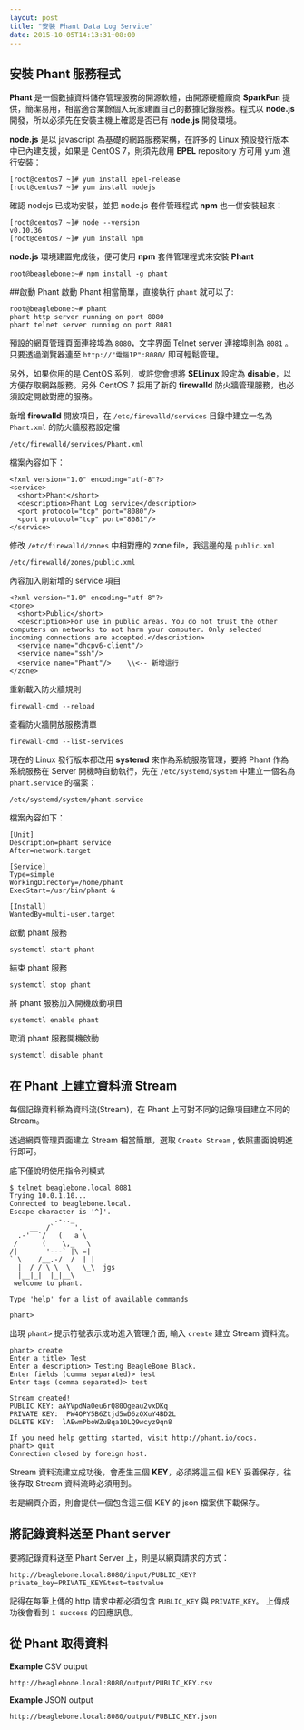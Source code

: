 ```yaml
---
layout: post
title: "安裝 Phant Data Log Service"
date: 2015-10-05T14:13:31+08:00
---
```


## 安裝 Phant 服務程式

**Phant** 是一個數據資料儲存管理服務的開源軟體，由開源硬體廠商 **SparkFun** 提供，簡潔易用，相當適合業餘個人玩家建置自己的數據記錄服務。程式以 **node.js** 開發，所以必須先在安裝主機上確認是否已有 **node.js** 開發環境。

**node.js** 是以 javascript 為基礎的網路服務架構，在許多的 Linux 預設發行版本中已內建支援，如果是 CentOS 7，則須先啟用 **EPEL** repository 方可用 yum 進行安裝：

	[root@centos7 ~]# yum install epel-release
	[root@centos7 ~]# yum install nodejs

確認 nodejs 已成功安裝，並把 node.js 套件管理程式 **npm** 也一併安裝起來：

	[root@centos7 ~]# node --version
	v0.10.36
	[root@centos7 ~]# yum install npm

**node.js** 環境建置完成後，便可使用 **npm** 套件管理程式來安裝 **Phant**

	root@beaglebone:~# npm install -g phant


##啟動 Phant
啟動 Phant 相當簡單，直接執行 `phant` 就可以了:

	root@beaglebone:~# phant
	phant http server running on port 8080
	phant telnet server running on port 8081

預設的網頁管理頁面連接埠為 `8080`，文字界面 Telnet server 連接埠則為 `8081` 。
只要透過瀏覽器連至 `http://"電腦IP":8080/` 即可輕鬆管理。

另外，如果你用的是 CentOS 系列，或許您會想將 **SELinux** 設定為 **disable**，以方便存取網路服務。另外 CentOS 7 採用了新的 **firewalld** 防火牆管理服務，也必須設定開啟對應的服務。

新增 **firewalld** 開放項目，在 `/etc/firewalld/services` 目錄中建立一名為 `Phant.xml` 的防火牆服務設定檔

	/etc/firewalld/services/Phant.xml

檔案內容如下：

	<?xml version="1.0" encoding="utf-8"?>
	<service>
	  <short>Phant</short>
	  <description>Phant Log service</description>
	  <port protocol="tcp" port="8080"/>
	  <port protocol="tcp" port="8081"/>
	</service>

修改 `/etc/firewalld/zones` 中相對應的 zone file，我這邊的是 `public.xml`

	/etc/firewalld/zones/public.xml

內容加入剛新增的 service 項目

	<?xml version="1.0" encoding="utf-8"?>
	<zone>
	  <short>Public</short>
	  <description>For use in public areas. You do not trust the other computers on networks to not harm your computer. Only selected incoming connections are accepted.</description>
	  <service name="dhcpv6-client"/>
	  <service name="ssh"/>
	  <service name="Phant"/>    \\<-- 新增這行
	</zone>

重新載入防火牆規則

	firewall-cmd --reload

查看防火牆開放服務清單

	firewall-cmd --list-services


現在的 Linux 發行版本都改用 **systemd** 來作為系統服務管理，要將 Phant 作為系統服務在 Server 開機時自動執行，先在 `/etc/systemd/system` 中建立一個名為 `phant.service` 的檔案：

	/etc/systemd/system/phant.service

檔案內容如下：

	[Unit]
	Description=phant service
	After=network.target

	[Service]
	Type=simple
	WorkingDirectory=/home/phant
	ExecStart=/usr/bin/phant &

	[Install]
	WantedBy=multi-user.target

啟動 phant 服務

	systemctl start phant

結束 phant 服務

	systemctl stop phant

將 phant 服務加入開機啟動項目

	systemctl enable phant

取消 phant 服務開機啟動

	systemctl disable phant




## 在 Phant 上建立資料流 Stream
每個記錄資料稱為資料流(Stream)，在 Phant 上可對不同的記錄項目建立不同的 Stream。

透過網頁管理頁面建立 Stream 相當簡單，選取 `Create Stream` , 依照畫面說明進行即可。

底下僅說明使用指令列模式

	$ telnet beaglebone.local 8081
 	Trying 10.0.1.10...
 	Connected to beaglebone.local.
 	Escape character is '^]'.
 	           .-.._
 	     __  /`     '.
 	  .-'  `/   (   a \
 	 /      (    \,_   \
 	/|       '---` |\ =|
 	` \    /__.-/  /  | |
 	  |  / / \ \  \   \_\  jgs
 	  |__|_|  |_|__\
 	 welcome to phant.
 	
 	Type 'help' for a list of available commands
 	
 	phant>

出現 `phant>` 提示符號表示成功進入管理介面, 輸入 `create` 建立 Stream 資料流。

	phant> create
	Enter a title> Test
	Enter a description> Testing BeagleBone Black.
	Enter fields (comma separated)> test
	Enter tags (comma separated)> test
	
	Stream created!
	PUBLIC KEY: aAYVpdNaOeu6rQ80Ogeau2vxDKq
	PRIVATE KEY:  PW4OPY5B6Ztjd5wD6zOXuY4BD2L
	DELETE KEY:  lAEwmPboWZuBqa10LQ9wcyz9qn8
 	
	If you need help getting started, visit http://phant.io/docs.
	phant> quit
	Connection closed by foreign host.

Stream 資料流建立成功後，會產生三個 **KEY**，必須將這三個 KEY 妥善保存，往後存取 Stream 資料流時必須用到。

若是網頁介面，則會提供一個包含這三個 KEY 的 json 檔案供下載保存。

## 將記錄資料送至 Phant server

要將記錄資料送至 Phant Server 上，則是以網頁請求的方式：

	http://beaglebone.local:8080/input/PUBLIC_KEY?private_key=PRIVATE_KEY&test=testvalue

記得在每筆上傳的 http 請求中都必須包含 `PUBLIC_KEY` 與 `PRIVATE_KEY`。
上傳成功後會看到 `1 success` 的回應訊息。

## 從 Phant 取得資料

**Example** CSV output

	http://beaglebone.local:8080/output/PUBLIC_KEY.csv

**Example** JSON output

	http://beaglebone.local:8080/output/PUBLIC_KEY.json 

